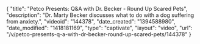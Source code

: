{
    "title": "Petco Presents: Q&A with Dr. Becker - Round Up Scared Pets",
    "description": "Dr. Marty Becker discusses what to do with a dog suffering from anxiety.",
    "videoid": "144378",
    "date_created": "1394588980",
    "date_modified": "1418181169",
    "type": "captivate",
    "layout": "video",
    "url": "\/v\/petco-presents-q-a-with-dr-becker-round-up-scared-pets\/144378"
}